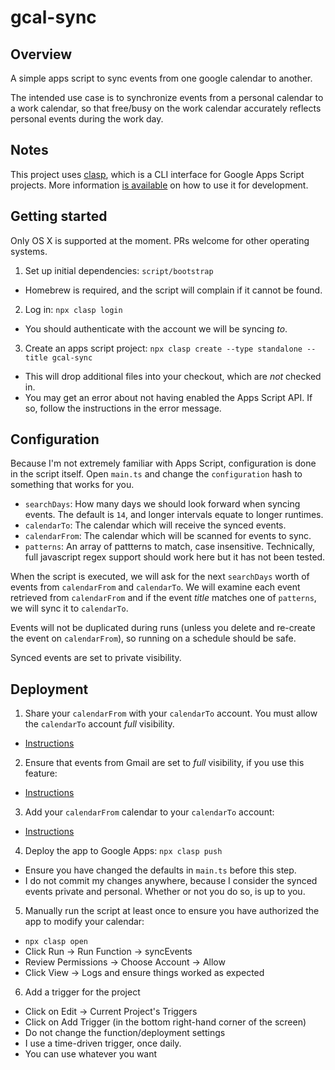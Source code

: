 # gcal-sync

## Overview

A simple apps script to sync events from one google calendar to another.

The intended use case is to synchronize events from a personal calendar to a work calendar,
so that free/busy on the work calendar accurately reflects personal events during the work day.

## Notes

This project uses [clasp](https://github.com/google/clasp), which is a CLI interface for
Google Apps Script projects. More information [is available](https://developers.google.com/apps-script/guides/clasp) on
how to use it for development.

## Getting started

Only OS X is supported at the moment. PRs welcome for other operating systems.

1. Set up initial dependencies: `script/bootstrap`
  - Homebrew is required, and the script will complain if it cannot be found.

2. Log in: `npx clasp login`
  - You should authenticate with the account we will be syncing *to*.

3. Create an apps script project: `npx clasp create --type standalone --title gcal-sync`
  - This will drop additional files into your checkout, which are *not* checked in.
  - You may get an error about not having enabled the Apps Script API. If so, follow the instructions in the error message.


## Configuration

Because I'm not extremely familiar with Apps Script, configuration is done in the script itself. Open `main.ts` and
change the `configuration` hash to something that works for you.

- `searchDays`: How many days we should look forward when syncing events. The default is `14`, and longer intervals equate
  to longer runtimes.
- `calendarTo`: The calendar which will receive the synced events.
- `calendarFrom`: The calendar which will be scanned for events to sync.
- `patterns`: An array of pattterns to match, case insensitive. Technically, full javascript regex support should work here
  but it has not been tested.

When the script is executed, we will ask for the next `searchDays` worth of events from `calendarFrom` and `calendarTo`. We will
examine each event retrieved from `calendarFrom` and if the event *title* matches one of `patterns`, we will sync it to `calendarTo`.

Events will not be duplicated during runs (unless you delete and re-create the event on `calendarFrom`), so running on a schedule
should be safe.

Synced events are set to private visibility.

## Deployment

1. Share your `calendarFrom` with your `calendarTo` account. You must allow the `calendarTo` account *full* visibility.
  - [Instructions](https://support.google.com/calendar/answer/37082?hl=en)
2. Ensure that events from Gmail are set to *full* visibility, if you use this feature:
  - [Instructions](https://support.google.com/calendar/answer/6084018?hl=en&co=GENIE.Platform=Desktop)
3. Add your `calendarFrom` calendar to your `calendarTo` account:
  - [Instructions](https://support.google.com/calendar/answer/6294878?hl=en&ref_topic=3417921)
4. Deploy the app to Google Apps: `npx clasp push`
  - Ensure you have changed the defaults in `main.ts` before this step.
  - I do not commit my changes anywhere, because I consider the synced events private and personal. Whether or not you
    do so, is up to you.
5. Manually run the script at least once to ensure you have authorized the app to modify your calendar:
  - `npx clasp open`
  - Click Run -> Run Function -> syncEvents
  - Review Permissions -> Choose Account -> Allow
  - Click View -> Logs and ensure things worked as expected
6. Add a trigger for the project
  - Click on Edit -> Current Project's Triggers
  - Click on Add Trigger (in the bottom right-hand corner of the screen)
  - Do not change the function/deployment settings
  - I use a time-driven trigger, once daily.
  - You can use whatever you want
